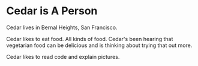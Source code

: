 # Cedar is A Person

Cedar lives in Bernal Heights, San Francisco.

Cedar likes to eat food. All kinds of food. Cedar's been hearing that vegetarian food can be delicious and is thinking about trying that out more.

Cedar likes to read code and explain pictures.
